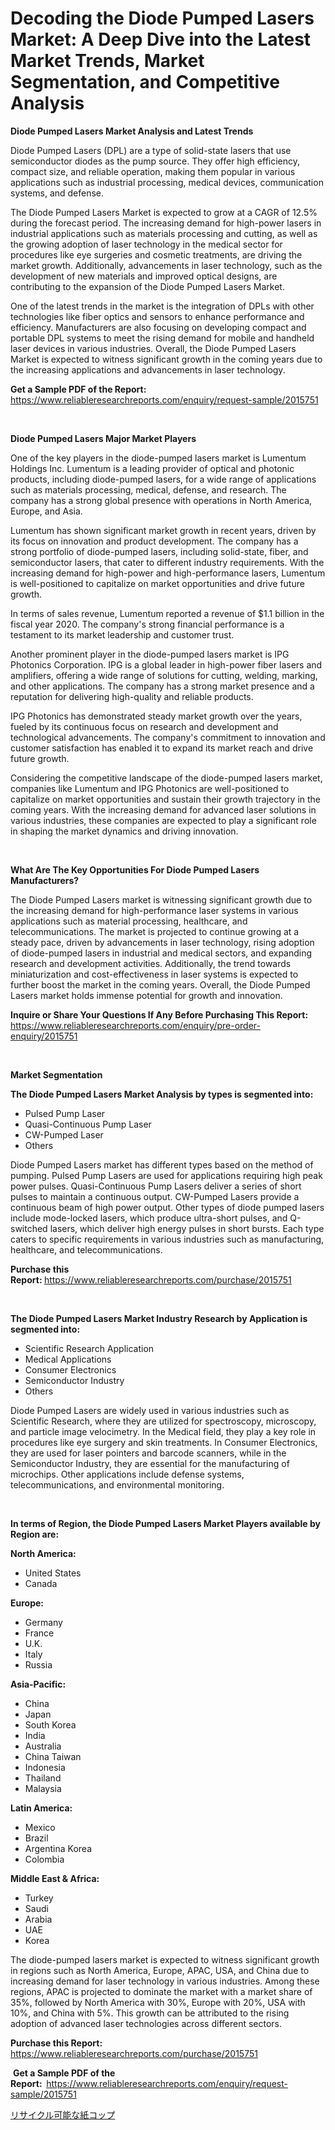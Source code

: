 <p><h1>Decoding the Diode Pumped Lasers Market: A Deep Dive into the Latest Market Trends, Market Segmentation, and Competitive Analysis</h1></p><p><strong>Diode Pumped Lasers Market Analysis and Latest Trends</strong></p>
<p><p>Diode Pumped Lasers (DPL) are a type of solid-state lasers that use semiconductor diodes as the pump source. They offer high efficiency, compact size, and reliable operation, making them popular in various applications such as industrial processing, medical devices, communication systems, and defense.</p><p>The Diode Pumped Lasers Market is expected to grow at a CAGR of 12.5% during the forecast period. The increasing demand for high-power lasers in industrial applications such as materials processing and cutting, as well as the growing adoption of laser technology in the medical sector for procedures like eye surgeries and cosmetic treatments, are driving the market growth. Additionally, advancements in laser technology, such as the development of new materials and improved optical designs, are contributing to the expansion of the Diode Pumped Lasers Market.</p><p>One of the latest trends in the market is the integration of DPLs with other technologies like fiber optics and sensors to enhance performance and efficiency. Manufacturers are also focusing on developing compact and portable DPL systems to meet the rising demand for mobile and handheld laser devices in various industries. Overall, the Diode Pumped Lasers Market is expected to witness significant growth in the coming years due to the increasing applications and advancements in laser technology.</p></p>
<p><strong>Get a Sample PDF of the Report:&nbsp;</strong> <a href="https://www.reliableresearchreports.com/enquiry/request-sample/2015751">https://www.reliableresearchreports.com/enquiry/request-sample/2015751</a></p>
<p>&nbsp;</p>
<p><strong>Diode Pumped Lasers Major Market Players</strong></p>
<p><p>One of the key players in the diode-pumped lasers market is Lumentum Holdings Inc. Lumentum is a leading provider of optical and photonic products, including diode-pumped lasers, for a wide range of applications such as materials processing, medical, defense, and research. The company has a strong global presence with operations in North America, Europe, and Asia.</p><p>Lumentum has shown significant market growth in recent years, driven by its focus on innovation and product development. The company has a strong portfolio of diode-pumped lasers, including solid-state, fiber, and semiconductor lasers, that cater to different industry requirements. With the increasing demand for high-power and high-performance lasers, Lumentum is well-positioned to capitalize on market opportunities and drive future growth.</p><p>In terms of sales revenue, Lumentum reported a revenue of $1.1 billion in the fiscal year 2020. The company's strong financial performance is a testament to its market leadership and customer trust.</p><p>Another prominent player in the diode-pumped lasers market is IPG Photonics Corporation. IPG is a global leader in high-power fiber lasers and amplifiers, offering a wide range of solutions for cutting, welding, marking, and other applications. The company has a strong market presence and a reputation for delivering high-quality and reliable products.</p><p>IPG Photonics has demonstrated steady market growth over the years, fueled by its continuous focus on research and development and technological advancements. The company's commitment to innovation and customer satisfaction has enabled it to expand its market reach and drive future growth.</p><p>Considering the competitive landscape of the diode-pumped lasers market, companies like Lumentum and IPG Photonics are well-positioned to capitalize on market opportunities and sustain their growth trajectory in the coming years. With the increasing demand for advanced laser solutions in various industries, these companies are expected to play a significant role in shaping the market dynamics and driving innovation.</p></p>
<p>&nbsp;</p>
<p><strong>What Are The Key Opportunities For Diode Pumped Lasers Manufacturers?</strong></p>
<p><p>The Diode Pumped Lasers market is witnessing significant growth due to the increasing demand for high-performance laser systems in various applications such as material processing, healthcare, and telecommunications. The market is projected to continue growing at a steady pace, driven by advancements in laser technology, rising adoption of diode-pumped lasers in industrial and medical sectors, and expanding research and development activities. Additionally, the trend towards miniaturization and cost-effectiveness in laser systems is expected to further boost the market in the coming years. Overall, the Diode Pumped Lasers market holds immense potential for growth and innovation.</p></p>
<p><strong>Inquire or Share Your Questions If Any Before Purchasing This Report:</strong> <a href="https://www.reliableresearchreports.com/enquiry/pre-order-enquiry/2015751">https://www.reliableresearchreports.com/enquiry/pre-order-enquiry/2015751</a></p>
<p>&nbsp;</p>
<p><strong>Market Segmentation</strong></p>
<p><strong>The Diode Pumped Lasers Market Analysis by types is segmented into:</strong></p>
<p><ul><li>Pulsed Pump Laser</li><li>Quasi-Continuous Pump Laser</li><li>CW-Pumped Laser</li><li>Others</li></ul></p>
<p><p>Diode Pumped Lasers market has different types based on the method of pumping. Pulsed Pump Lasers are used for applications requiring high peak power pulses. Quasi-Continuous Pump Lasers deliver a series of short pulses to maintain a continuous output. CW-Pumped Lasers provide a continuous beam of high power output. Other types of diode pumped lasers include mode-locked lasers, which produce ultra-short pulses, and Q-switched lasers, which deliver high energy pulses in short bursts. Each type caters to specific requirements in various industries such as manufacturing, healthcare, and telecommunications.</p></p>
<p><strong>Purchase this Report:&nbsp;</strong><a href="https://www.reliableresearchreports.com/purchase/2015751">https://www.reliableresearchreports.com/purchase/2015751</a></p>
<p>&nbsp;</p>
<p><strong>The Diode Pumped Lasers Market Industry Research by Application is segmented into:</strong></p>
<p><ul><li>Scientific Research Application</li><li>Medical Applications</li><li>Consumer Electronics</li><li>Semiconductor Industry</li><li>Others</li></ul></p>
<p><p>Diode Pumped Lasers are widely used in various industries such as Scientific Research, where they are utilized for spectroscopy, microscopy, and particle image velocimetry. In the Medical field, they play a key role in procedures like eye surgery and skin treatments. In Consumer Electronics, they are used for laser pointers and barcode scanners, while in the Semiconductor Industry, they are essential for the manufacturing of microchips. Other applications include defense systems, telecommunications, and environmental monitoring.</p></p>
<p>&nbsp;</p>
<p><strong>In terms of Region, the Diode Pumped Lasers Market Players available by Region are:</strong></p>
<p>
    <p> <strong> North America: </strong>
        <ul>
            <li>United States</li>
            <li>Canada</li>
        </ul>
        </p> 
    <p> <strong> Europe: </strong>
        <ul>
            <li>Germany</li>
            <li>France</li>
            <li>U.K.</li>
            <li>Italy</li>
            <li>Russia</li>
        </ul>
        </p> 
    <p> <strong> Asia-Pacific: </strong>
        <ul>
            <li>China</li>
            <li>Japan</li>
            <li>South Korea</li>
            <li>India</li>
            <li>Australia</li>
            <li>China Taiwan</li>
            <li>Indonesia</li>
            <li>Thailand</li>
            <li>Malaysia</li>
        </ul>
        </p> 
    <p> <strong> Latin America: </strong>
        <ul>
            <li>Mexico</li>
            <li>Brazil</li>
            <li>Argentina Korea</li>
            <li>Colombia</li>
        </ul>
        </p> 
    <p> <strong> Middle East & Africa: </strong>
        <ul>
            <li>Turkey</li>
            <li>Saudi</li>
            <li>Arabia</li>
            <li>UAE</li>
            <li>Korea</li>
        </ul>
    </p>
    </p>
<p><p>The diode-pumped lasers market is expected to witness significant growth in regions such as North America, Europe, APAC, USA, and China due to increasing demand for laser technology in various industries. Among these regions, APAC is projected to dominate the market with a market share of 35%, followed by North America with 30%, Europe with 20%, USA with 10%, and China with 5%. This growth can be attributed to the rising adoption of advanced laser technologies across different sectors.</p></p>
<p><strong>Purchase this Report: </strong><a href="https://www.reliableresearchreports.com/purchase/2015751">https://www.reliableresearchreports.com/purchase/2015751</a></p>
<p>&nbsp;<strong>Get a Sample PDF of the Report:&nbsp;&nbsp;</strong><a href="https://www.reliableresearchreports.com/enquiry/request-sample/2015751">https://www.reliableresearchreports.com/enquiry/request-sample/2015751</a></p>
<p><strong></strong></p>
<p><p><a href="https://github.com/nemesis2824/Market-Research-Report-List-1/blob/main/211860111116.md">リサイクル可能な紙コップ</a></p></p>